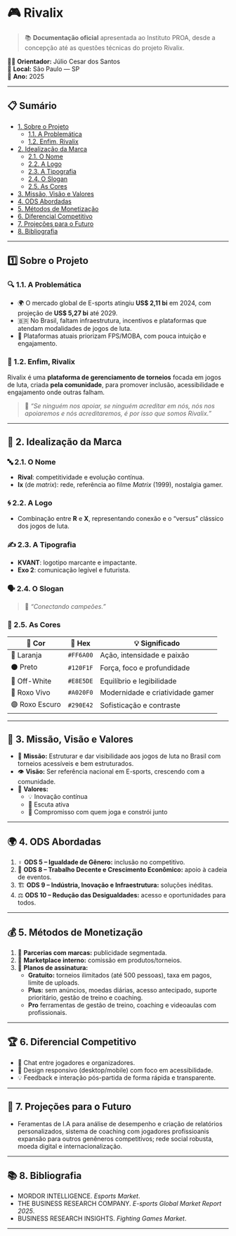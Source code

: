# 🎮 Rivalix

> 📚 **Documentação oficial** apresentada ao Instituto PROA, desde a concepção até as questões técnicas do projeto Rivalix.

👨‍🏫 **Orientador:** Júlio Cesar dos Santos  
📍 **Local:** São Paulo — SP  
📅 **Ano:** 2025  

---

## 📋 Sumário

- [1. Sobre o Projeto](#1️⃣-sobre-o-projeto)
  - [1.1. A Problemática](#🔍-11-a-problemática)
  - [1.2. Enfim, Rivalix](#🚀-12-enfim-rivalix)
- [2. Idealização da Marca](#🎨-2-idealização-da-marca)
  - [2.1. O Nome](#🔤-21-o-nome)
  - [2.2. A Logo](#🌀-22-a-logo)
  - [2.3. A Tipografia](#✍️-23-a-tipografia)
  - [2.4. O Slogan](#🗣️-24-o-slogan)
  - [2.5. As Cores](#🌈-25-as-cores)
- [3. Missão, Visão e Valores](#🧭-3-missão-visão-e-valores)
- [4. ODS Abordadas](#🌍-4-ods-abordadas)
- [5. Métodos de Monetização](#💰-5-métodos-de-monetização)
- [6. Diferencial Competitivo](#🏆-6-diferencial-competitivo)
- [7. Projeções para o Futuro](#🔮-7-projeções-para-o-futuro)
- [8. Bibliografia](#📚-8-bibliografia)

---

## 1️⃣ Sobre o Projeto

### 🔍 1.1. A Problemática

- 🌍 O mercado global de E-sports atingiu **US$ 2,11 bi** em 2024, com projeção de **US$ 5,27 bi** até 2029.  
- 🇧🇷 No Brasil, faltam infraestrutura, incentivos e plataformas que atendam modalidades de jogos de luta.  
- 🧩 Plataformas atuais priorizam FPS/MOBA, com pouca intuição e engajamento.

### 🚀 1.2. Enfim, Rivalix

Rivalix é uma **plataforma de gerenciamento de torneios** focada em jogos de luta, criada **pela comunidade**, para promover inclusão, acessibilidade e engajamento onde outras falham.

> 💬 *“Se ninguém nos apoiar, se ninguém acreditar em nós, nós nos apoiaremos e nós acreditaremos, é por isso que somos Rivalix.”*

---

## 🎨 2. Idealização da Marca

### 🔤 2.1. O Nome

- **Rival**: competitividade e evolução contínua.  
- **Ix** (de *matrix*): rede, referência ao filme *Matrix* (1999), nostalgia gamer.

### 🌀 2.2. A Logo

- Combinação entre **R** e **X**, representando conexão e o “versus” clássico dos jogos de luta.

### ✍️ 2.3. A Tipografia

- **KVANT**: logotipo marcante e impactante.  
- **Exo 2**: comunicação legível e futurista.

### 🗣️ 2.4. O Slogan

> 🎯 *“Conectando campeões.”*

### 🌈 2.5. As Cores

| 🎨 Cor         | 🔢 Hex       | 💡 Significado                                 |
| ------------- | ------------ | --------------------------------------------- |
| 🧡 Laranja     | `#FF6A00`    | Ação, intensidade e paixão                    |
| ⚫ Preto        | `#120F1F`    | Força, foco e profundidade                    |
| 🤍 Off-White    | `#E8E5DE`    | Equilíbrio e legibilidade                     |
| 💜 Roxo Vivo    | `#A020F0`    | Modernidade e criatividade gamer             |
| 🟣 Roxo Escuro  | `#290E42`    | Sofisticação e contraste                      |

---

## 🧭 3. Missão, Visão e Valores

- 🎯 **Missão:** Estruturar e dar visibilidade aos jogos de luta no Brasil com torneios acessíveis e bem estruturados.  
- 👁️ **Visão:** Ser referência nacional em E-sports, crescendo com a comunidade.  
- 🧩 **Valores:**  
  - 💡 Inovação contínua  
  - 🧏 Escuta ativa  
  - 🤝 Compromisso com quem joga e constrói junto  

---

## 🌍 4. ODS Abordadas

1. ♀️ **ODS 5 – Igualdade de Gênero:** inclusão no competitivo.  
2. 💼 **ODS 8 – Trabalho Decente e Crescimento Econômico:** apoio à cadeia de eventos.  
3. 🏗️ **ODS 9 – Indústria, Inovação e Infraestrutura:** soluções inéditas.  
4. ⚖️ **ODS 10 – Redução das Desigualdades:** acesso e oportunidades para todos.

---

## 💰 5. Métodos de Monetização

1. 🤝 **Parcerias com marcas:** publicidade segmentada.  
2. 🛒 **Marketplace interno:** comissão em produtos/torneios.  
3. 🧾 **Planos de assinatura:**  
   - **Gratuito:** torneios ilimitados (até 500 pessoas), taxa em pagos, limite de uploads.
   - **Plus:** sem anúncios, moedas diárias, acesso antecipado, suporte prioritário, gestão de treino e coaching.
   - **Pro** ferramentas de gestão de treino, coaching e videoaulas com profissionais.
---

## 🏆 6. Diferencial Competitivo

- 💬 Chat entre jogadores e organizadores.  
- 📱 Design responsivo (desktop/mobile) com foco em acessibilidade.  
- 💡 Feedback e interação pós-partida de forma rápida e transparente.

---

## 🔮 7. Projeções para o Futuro

- Feramentas de I.A para análise de desempenho e criação de relatórios personalizados, sistema de coaching com jogadores profissioanis expansão para outros genêneros competitivos; rede social robusta, moeda digital e internacionalização.

---

## 📚 8. Bibliografia

- MORDOR INTELLIGENCE. *Esports Market*.  
- THE BUSINESS RESEARCH COMPANY. *E-sports Global Market Report 2025*.  
- BUSINESS RESEARCH INSIGHTS. *Fighting Games Market*.

---
